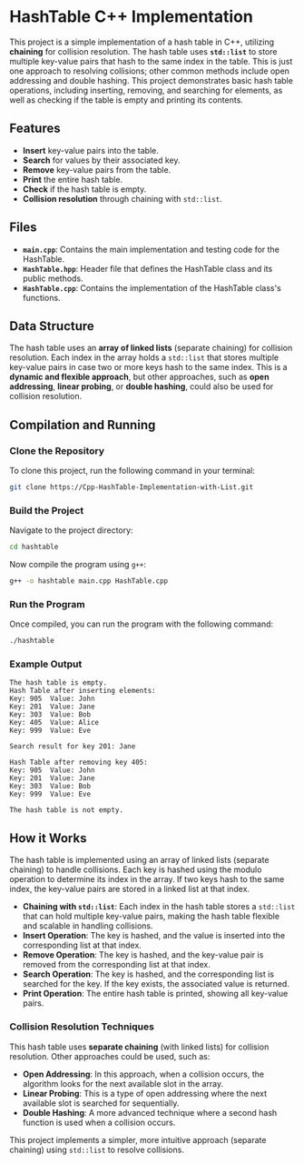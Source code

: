 # HashTable C++ Implementation

This project is a simple implementation of a hash table in C++, utilizing **chaining** for collision resolution. The hash table uses **`std::list`** to store multiple key-value pairs that hash to the same index in the table. This is just one approach to resolving collisions; other common methods include open addressing and double hashing. This project demonstrates basic hash table operations, including inserting, removing, and searching for elements, as well as checking if the table is empty and printing its contents.

## Features

- **Insert** key-value pairs into the table.
- **Search** for values by their associated key.
- **Remove** key-value pairs from the table.
- **Print** the entire hash table.
- **Check** if the hash table is empty.
- **Collision resolution** through chaining with `std::list`.

## Files

- **`main.cpp`**: Contains the main implementation and testing code for the HashTable.
- **`HashTable.hpp`**: Header file that defines the HashTable class and its public methods.
- **`HashTable.cpp`**: Contains the implementation of the HashTable class's functions.

## Data Structure

The hash table uses an **array of linked lists** (separate chaining) for collision resolution. Each index in the array holds a `std::list` that stores multiple key-value pairs in case two or more keys hash to the same index. This is a **dynamic and flexible approach**, but other approaches, such as **open addressing**, **linear probing**, or **double hashing**, could also be used for collision resolution.

## Compilation and Running

### Clone the Repository

To clone this project, run the following command in your terminal:

```bash
git clone https://Cpp-HashTable-Implementation-with-List.git
```

### Build the Project

Navigate to the project directory:

```bash
cd hashtable
```

Now compile the program using `g++`:

```bash
g++ -o hashtable main.cpp HashTable.cpp
```

### Run the Program

Once compiled, you can run the program with the following command:

```bash
./hashtable
```

### Example Output

```
The hash table is empty.
Hash Table after inserting elements:
Key: 905  Value: John
Key: 201  Value: Jane
Key: 303  Value: Bob
Key: 405  Value: Alice
Key: 999  Value: Eve

Search result for key 201: Jane

Hash Table after removing key 405:
Key: 905  Value: John
Key: 201  Value: Jane
Key: 303  Value: Bob
Key: 999  Value: Eve

The hash table is not empty.
```

## How it Works

The hash table is implemented using an array of linked lists (separate chaining) to handle collisions. Each key is hashed using the modulo operation to determine its index in the array. If two keys hash to the same index, the key-value pairs are stored in a linked list at that index.

- **Chaining with `std::list`**: Each index in the hash table stores a `std::list` that can hold multiple key-value pairs, making the hash table flexible and scalable in handling collisions.
- **Insert Operation**: The key is hashed, and the value is inserted into the corresponding list at that index.
- **Remove Operation**: The key is hashed, and the key-value pair is removed from the corresponding list at that index.
- **Search Operation**: The key is hashed, and the corresponding list is searched for the key. If the key exists, the associated value is returned.
- **Print Operation**: The entire hash table is printed, showing all key-value pairs.

### Collision Resolution Techniques

This hash table uses **separate chaining** (with linked lists) for collision resolution. Other approaches could be used, such as:

- **Open Addressing**: In this approach, when a collision occurs, the algorithm looks for the next available slot in the array.
- **Linear Probing**: This is a type of open addressing where the next available slot is searched for sequentially.
- **Double Hashing**: A more advanced technique where a second hash function is used when a collision occurs.

This project implements a simpler, more intuitive approach (separate chaining) using `std::list` to resolve collisions.
